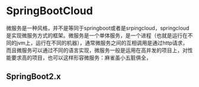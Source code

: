 # SpringBootCloud

微服务是一种风格，并不是等同于springboot或者是srpingcloud，springcloud是实现微服务方式的框架。微服务是一个单体服务，是一个进程（也就是运行在不同的jvm上，运行在不同的机器），通常微服务之间的互相调用是通过http请求，而且微服务可以通过不同的语言实现，微服务一般是运用在高并发的项目上，对性能要求高的项目，也可以这样形容微服务：麻雀虽小五脏俱全，

## SpringBoot2.x

